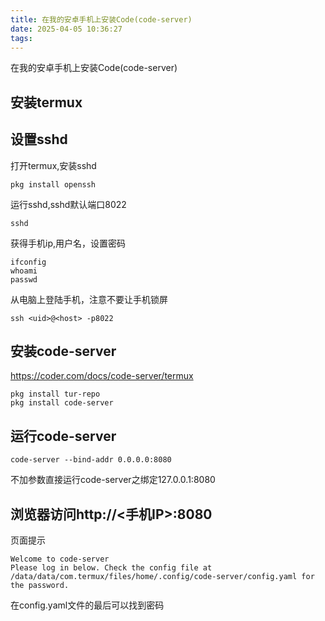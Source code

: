 ```yaml
---
title: 在我的安卓手机上安装Code(code-server)
date: 2025-04-05 10:36:27
tags:
---
```


在我的安卓手机上安装Code(code-server)
## 安装termux

## 设置sshd

打开termux,安装sshd

```console
pkg install openssh
```

运行sshd,sshd默认端口8022

```console
sshd
```

获得手机ip,用户名，设置密码

```console
ifconfig
whoami
passwd
```

从电脑上登陆手机，注意不要让手机锁屏

```console
ssh <uid>@<host> -p8022
```

## 安装code-server

https://coder.com/docs/code-server/termux

```console
pkg install tur-repo
pkg install code-server
```

## 运行code-server

```console
code-server --bind-addr 0.0.0.0:8080
```

不加参数直接运行code-server之绑定127.0.0.1:8080

## 浏览器访问http://<手机IP>:8080

页面提示

```text
Welcome to code-server
Please log in below. Check the config file at /data/data/com.termux/files/home/.config/code-server/config.yaml for the password.
```

在config.yaml文件的最后可以找到密码
